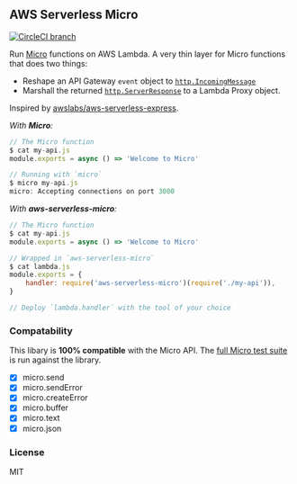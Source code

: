 ## AWS Serverless Micro

[![CircleCI branch](https://img.shields.io/circleci/project/github/nathancahill/aws-serverless-micro/master.svg)](https://circleci.com/gh/nathancahill/aws-serverless-micro)

Run [Micro](https://github.com/zeit/micro/) functions on AWS Lambda. A very thin
layer for Micro functions that does two things:

-   Reshape an API Gateway `event` object to [`http.IncomingMessage`](https://nodejs.org/api/http.html#http_class_http_incomingmessage)
-   Marshall the returned [`http.ServerResponse`](https://nodejs.org/api/http.html#http_class_http_serverresponse) to a Lambda Proxy object.

Inspired by [awslabs/aws-serverless-express](https://github.com/awslabs/aws-serverless-express/).

_With **Micro**:_

```js
// The Micro function
$ cat my-api.js
module.exports = async () => 'Welcome to Micro'

// Running with `micro`
$ micro my-api.js
micro: Accepting connections on port 3000
```

_With **aws-serverless-micro**:_

```js
// The Micro function
$ cat my-api.js
module.exports = async () => 'Welcome to Micro'

// Wrapped in `aws-serverless-micro`
$ cat lambda.js
module.exports = {
    handler: require('aws-serverless-micro')(require('./my-api')),
}

// Deploy `lambda.handler` with the tool of your choice
```

### Compatability

This libary is **100% compatible** with the Micro API. The [full Micro test suite](https://github.com/nathancahill/aws-serverless-micro/tree/master/test/fixtures/micro)
is run against the library.

-   [x] micro.send
-   [x] micro.sendError
-   [x] micro.createError
-   [x] micro.buffer
-   [x] micro.text
-   [x] micro.json

### License

MIT

